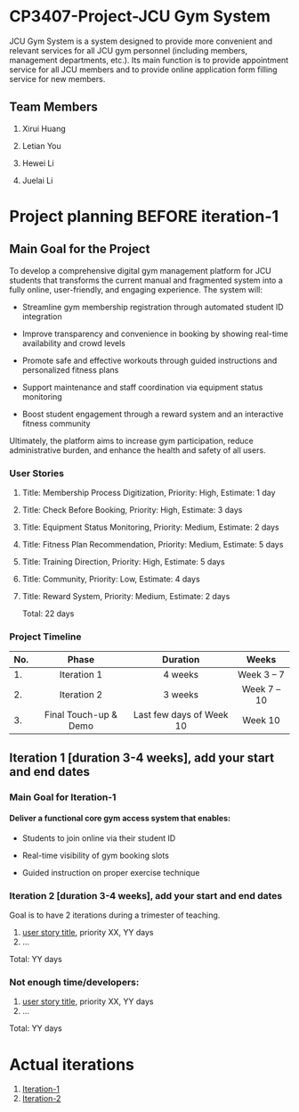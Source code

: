 # CP3407-Project-JCU Gym System

JCU Gym System is a system designed to provide more convenient and relevant services for all JCU gym personnel (including members, management departments, etc.). Its main function is to provide appointment service for all JCU members and to provide online application form filling service for new members.

## Team Members

1. Xirui Huang

2. Letian You

3. Hewei Li

4. Juelai Li


# Project planning BEFORE iteration-1

## Main Goal for the Project

To develop a comprehensive digital gym management platform for JCU students that transforms the current manual and fragmented system into a fully online, user-friendly, and engaging experience. The system will:

* Streamline gym membership registration through automated student ID integration

* Improve transparency and convenience in booking by showing real-time availability and crowd levels

* Promote safe and effective workouts through guided instructions and personalized fitness plans

* Support maintenance and staff coordination via equipment status monitoring

* Boost student engagement through a reward system and an interactive fitness community

Ultimately, the platform aims to increase gym participation, reduce administrative burden, and enhance the health and safety of all users.


### User Stories

1. Title: Membership Process Digitization, Priority: High, Estimate: 1 day
2. Title: Check Before Booking, Priority: High, Estimate: 3 days
3. Title: Equipment Status Monitoring, Priority: Medium, Estimate: 2 days
4. Title: Fitness Plan Recommendation, Priority: Medium, Estimate: 5 days
5. Title: Training Direction, Priority: High, Estimate: 5 days
6. Title: Community, Priority: Low, Estimate: 4 days
7. Title: Reward System, Priority: Medium, Estimate: 2 days

   Total: 22 days

### Project Timeline

  | No.|   Phase	              |Duration                    |Weeks         |
  |----|:----------------------:|:--------------------------:|:------------:|
  | 1. | Iteration 1            |   4 weeks                  |   Week 3 – 7   |
  | 2. | Iteration 2            |   3 weeks                  |   Week 7 – 10  |
  | 3. | Final Touch-up & Demo  |   Last few days of Week 10 |   Week 10    |

## Iteration 1 [duration 3-4 weeks], add your start and end dates 

### Main Goal for Iteration-1

#### Deliver a functional core gym access system that enables:

* Students to join online via their student ID

* Real-time visibility of gym booking slots

* Guided instruction on proper exercise technique


### Iteration 2 [duration 3-4 weeks], add your start and end dates
Goal is to have 2 iterations during a trimester of teaching.
1. [user story title](./user_stories/user_story_01_title.md), priority XX, YY days 
2. ...

Total: YY days

### Not enough time/developers: 
1. [user story title](./user_stories/user_story_01_title.md), priority XX, YY days 
2. ...

Total: YY days

# Actual iterations
1. [Iteration-1](./iteration_1.md)
2. [Iteration-2](./iteration_2.md)



